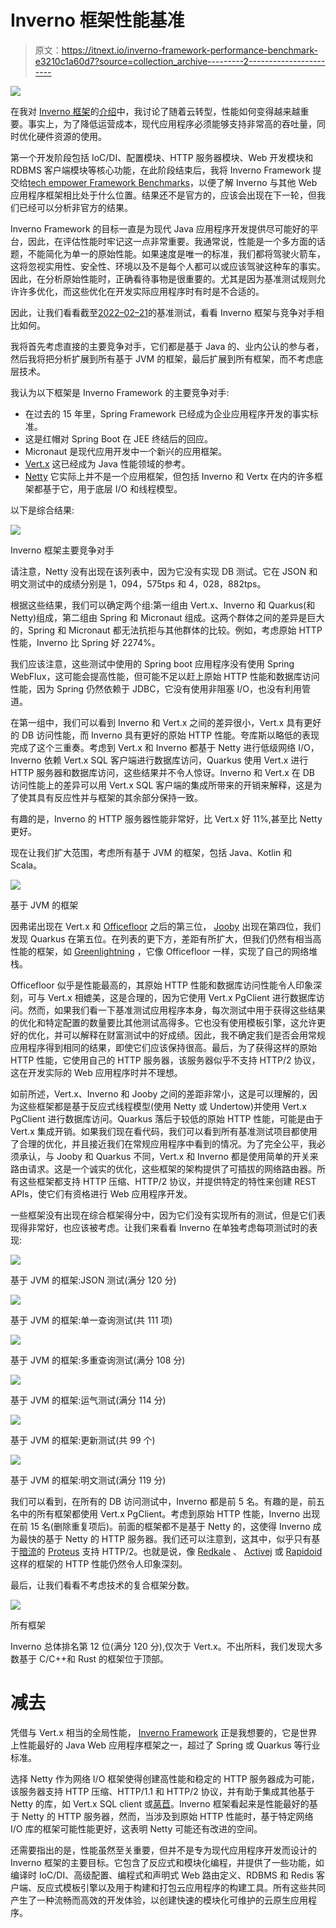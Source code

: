 # Inverno 框架性能基准

> 原文：<https://itnext.io/inverno-framework-performance-benchmark-e3210c1a60d7?source=collection_archive---------2----------------------->

![](img/41d7a8d54f7533c6e49201df136aa7d4.png)

在我对 [Inverno 框架](https://inverno.io)的[介绍](https://invernoframework.medium.com/introducing-the-inverno-framework-6ade9d84b0c3)中，我讨论了随着云转型，性能如何变得越来越重要。事实上，为了降低运营成本，现代应用程序必须能够支持非常高的吞吐量，同时优化硬件资源的使用。

第一个开发阶段包括 IoC/DI、配置模块、HTTP 服务器模块、Web 开发模块和 RDBMS 客户端模块等核心功能，在此阶段结束后，我将 Inverno Framework 提交给[tech empower Framework Benchmarks](https://www.techempower.com/benchmarks)，以便了解 Inverno 与其他 Web 应用程序框架相比处于什么位置。结果还不是官方的，应该会出现在下一轮，但我们已经可以分析非官方的结果。

Inverno Framework 的目标一直是为现代 Java 应用程序开发提供尽可能好的平台，因此，在评估性能时牢记这一点非常重要。我通常说，性能是一个多方面的话题，不能简化为单一的原始性能。如果速度是唯一的标准，我们都将驾驶火箭车，这将忽视实用性、安全性、环境以及不是每个人都可以或应该驾驶这种车的事实。因此，在分析原始性能时，正确看待事物是很重要的。尤其是因为基准测试规则允许许多优化，而这些优化在开发实际应用程序时有时是不合适的。

因此，让我们看看截至[2022–02–21](https://www.techempower.com/benchmarks/#section=test&runid=79350aca-3138-4f06-9f2a-d9ca470028f6)的基准测试，看看 Inverno 框架与竞争对手相比如何。

我将首先考虑直接的主要竞争对手，它们都是基于 Java 的、业内公认的参与者，然后我将把分析扩展到所有基于 JVM 的框架，最后扩展到所有框架，而不考虑底层技术。

我认为以下框架是 Inverno Framework 的主要竞争对手:

*   在过去的 15 年里，Spring Framework 已经成为企业应用程序开发的事实标准。
*   这是红帽对 Spring Boot 在 JEE 终结后的回应。
*   Micronaut 是现代应用开发中一个新兴的应用框架。
*   [Vert.x](https://vertx.io) 这已经成为 Java 性能领域的参考。
*   [Netty](https://netty.io) 它实际上并不是一个应用框架，但包括 Inverno 和 Vertx 在内的许多框架都基于它，用于底层 I/O 和线程模型。

以下是综合结果:

![](img/263a4d1c7169904186f5ff65525bea60.png)

Inverno 框架主要竞争对手

请注意，Netty 没有出现在该列表中，因为它没有实现 DB 测试。它在 JSON 和明文测试中的成绩分别是 1，094，575tps 和 4，028，882tps。

根据这些结果，我们可以确定两个组:第一组由 Vert.x、Inverno 和 Quarkus(和 Netty)组成，第二组由 Spring 和 Micronaut 组成。这两个群体之间的差异是巨大的，Spring 和 Micronaut 都无法抗拒与其他群体的比较。例如，考虑原始 HTTP 性能，Inverno 比 Spring 好 2274%。

我们应该注意，这些测试中使用的 Spring boot 应用程序没有使用 Spring WebFlux，这可能会提高性能，但可能不足以赶上原始 HTTP 性能和数据库访问性能，因为 Spring 仍然依赖于 JDBC，它没有使用非阻塞 I/O，也没有利用管道。

在第一组中，我们可以看到 Inverno 和 Vert.x 之间的差异很小，Vert.x 具有更好的 DB 访问性能，而 Inverno 具有更好的原始 HTTP 性能。夸库斯以略低的表现完成了这个三重奏。考虑到 Vert.x 和 Inverno 都基于 Netty 进行低级网络 I/O，Inverno 依赖 Vert.x SQL 客户端进行数据库访问，Quarkus 使用 Vert.x 进行 HTTP 服务器和数据库访问，这些结果并不令人惊讶。Inverno 和 Vert.x 在 DB 访问性能上的差异可以用 Vert.x SQL 客户端的集成所带来的开销来解释，这是为了使其具有反应性并与框架的其余部分保持一致。

有趣的是，Inverno 的 HTTP 服务器性能非常好，比 Vert.x 好 11%,甚至比 Netty 更好。

现在让我们扩大范围，考虑所有基于 JVM 的框架，包括 Java、Kotlin 和 Scala。

![](img/56c0417ca682416c30bf4b22f80ef044.png)

基于 JVM 的框架

因弗诺出现在 Vert.x 和 [Officefloor](https://officefloor.net/) 之后的第三位， [Jooby](https://jooby.io) 出现在第四位，我们发现 Quarkus 在第五位。在列表的更下方，差距有所扩大，但我们仍然有相当高性能的框架，如 [Greenlightning](https://github.com/oci-pronghorn/GreenLightning) ，它像 Officefloor 一样，实现了自己的网络堆栈。

Officefloor 似乎是性能最高的，其原始 HTTP 性能和数据库访问性能令人印象深刻，可与 Vert.x 相媲美，这是合理的，因为它使用 Vert.x PgClient 进行数据库访问。然而，如果我们看一下基准测试应用程序本身，每次测试中用于获得这些结果的优化和特定配置的数量要比其他测试高得多。它也没有使用模板引擎，这允许更好的优化，并可以解释在财富测试中的好成绩。因此，我不确定我们是否会用常规应用程序得到相同的结果，即使它们应该保持很高。最后，为了获得这样的原始 HTTP 性能，它使用自己的 HTTP 服务器，该服务器似乎不支持 HTTP/2 协议，这在开发实际的 Web 应用程序时并不理想。

如前所述，Vert.x、Inverno 和 Jooby 之间的差距非常小，这是可以理解的，因为这些框架都是基于反应式线程模型(使用 Netty 或 Undertow)并使用 Vert.x PgClient 进行数据库访问。Quarkus 落后于较低的原始 HTTP 性能，可能是由于 Vert.x 集成开销。如果我们现在看代码，我们可以看到所有基准测试项目都使用了合理的优化，并且接近我们在常规应用程序中看到的情况。为了完全公平，我必须承认，与 Jooby 和 Quarkus 不同，Vert.x 和 Inverno 都是使用简单的开关来路由请求。这是一个诚实的优化，这些框架的架构提供了可插拔的网络路由器。所有这些框架都支持 HTTP 压缩、HTTP/2 协议，并提供特定的特性来创建 REST APIs，使它们有资格进行 Web 应用程序开发。

一些框架没有出现在综合框架得分中，因为它们没有实现所有的测试，但是它们表现得非常好，也应该被考虑。让我们来看看 Inverno 在单独考虑每项测试时的表现:

![](img/948f496c4baeac6b305cf26c0c90f732.png)

基于 JVM 的框架:JSON 测试(满分 120 分)

![](img/7d8ba27c1b39cd95129fe8dae2393590.png)

基于 JVM 的框架:单一查询测试(共 111 项)

![](img/0603ffc21aad7feba191b2821c99a567.png)

基于 JVM 的框架:多重查询测试(满分 108 分)

![](img/d0ff1e9e7a125c5a2d03a412be58bd90.png)

基于 JVM 的框架:运气测试(满分 114 分)

![](img/e1acc66029ad16502f47ce84bb8192f7.png)

基于 JVM 的框架:更新测试(共 99 个)

![](img/7e0e6c3eb2f02f315587a1008a5cfd28.png)

基于 JVM 的框架:明文测试(满分 119 分)

我们可以看到，在所有的 DB 访问测试中，Inverno 都是前 5 名。有趣的是，前五名中的所有框架都使用 Vert.x PgClient。考虑到原始 HTTP 性能，Inverno 出现在前 15 名(删除重复项后)。前面的框架都不是基于 Netty 的，这使得 Inverno 成为最快的基于 Netty 的 HTTP 服务器。我们还可以注意到，这其中，似乎只有基于[暗流](https://undertow.io/)的 [Proteus](https://github.com/noboomu/proteus) 支持 HTTP/2。也就是说，像 [Redkale](https://github.com/redkale/redkale) 、 [Activej](https://activej.io/) 或 [Rapidoid](https://github.com/rapidoid/rapidoid) 这样的框架的 HTTP 性能仍然令人印象深刻。

最后，让我们看看不考虑技术的复合框架分数。

![](img/d0be8b5caacd69c1eb232b24f7af8c9c.png)

所有框架

Inverno 总体排名第 12 位(满分 120 分),仅次于 Vert.x。不出所料，我们发现大多数基于 C/C++和 Rust 的框架位于顶部。

# 减去

凭借与 Vert.x 相当的全局性能， [Inverno Framework](https://inverno.io) 正是我想要的，它是世界上性能最好的 Java Web 应用程序框架之一，超过了 Spring 或 Quarkus 等行业标准。

选择 Netty 作为网络 I/O 框架使得创建高性能和稳定的 HTTP 服务器成为可能，该服务器支持 HTTP 压缩、HTTP/1.1 和 HTTP/2 协议，并有助于集成其他基于 Netty 的库，如 Vert.x SQL client 或[莴苣](https://lettuce.io)。Inverno 框架看起来是性能最好的基于 Netty 的 HTTP 服务器，然而，当涉及到原始 HTTP 性能时，基于特定网络 I/O 库的框架可能性能更好，这表明 Netty 可能还有改进的空间。

还需要指出的是，性能虽然至关重要，但并不是专为现代应用程序开发而设计的 Inverno 框架的主要目标。它包含了反应式和模块化编程，并提供了一些功能，如编译时 IoC/DI、高级配置、编程式和声明式 Web 路由定义、RDBMS 和 Redis 客户端、反应式模板引擎以及用于构建和打包云应用程序的构建工具。所有这些共同产生了一种流畅而高效的开发体验，以创建快速的模块化可维护的云原生应用程序。